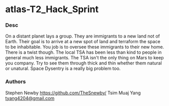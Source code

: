 # atlas-T2_Hack_Sprint
### Desc
On a distant planet lays a group. They are immigrants to a new land not of Earth. Their goal is to arrive at a new spot of land and terraform the space to be inhabitable. You job is to oversee these immigrants to their new home. There is a twist though. The local TSA has been less than kind to people in general much less immigrants. The TSA isn't the only thing on Mars to keep you company. Try to see them through thick and thin whether them natural or unatural. Space Dysentry is a really big problem too.
### Authors
Stephen Newby <https://github.com/TheSnewby/>
Tsim Muaj Yang <tyang4204@gmail.com>

